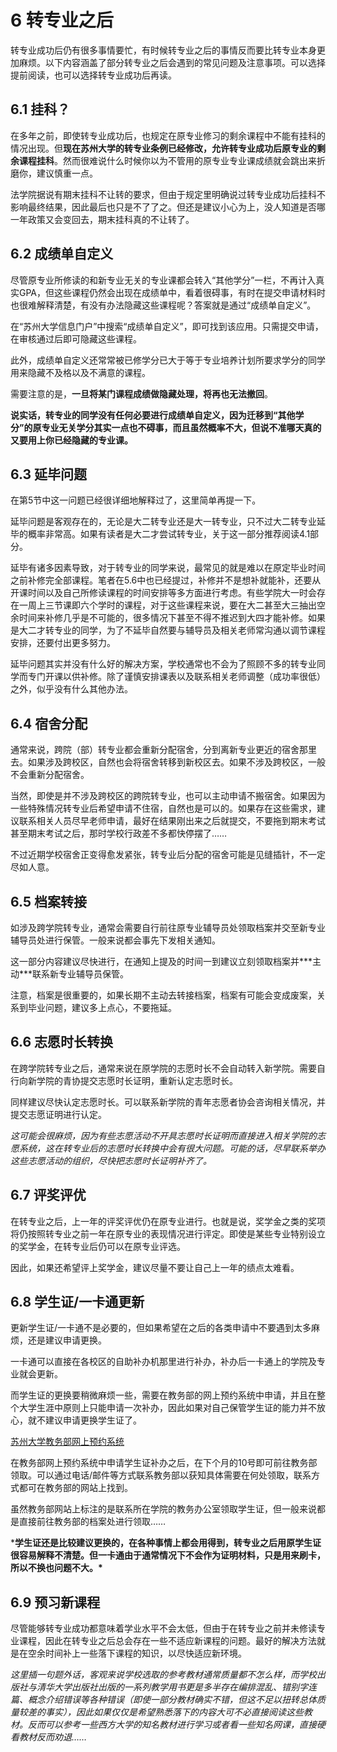 # 6 转专业之后

转专业成功后仍有很多事情要忙，有时候转专业之后的事情反而要比转专业本身更加麻烦。以下内容涵盖了部分转专业之后会遇到的常见问题及注意事项。可以选择提前阅读，也可以选择转专业成功后再读。

## 6.1 挂科？

在多年之前，即使转专业成功后，也规定在原专业修习的剩余课程中不能有挂科的情况出现。但**现在苏州大学的转专业条例已经修改，允许转专业成功后原专业的剩余课程挂科**。然而很难说什么时候你以为不管用的原专业专业课成绩就会跳出来折磨你，建议慎重一点。

法学院据说有期末挂科不让转的要求，但由于规定里明确说过转专业成功后挂科不影响最终结果，因此最后也只是不了了之。但还是建议小心为上，没人知道是否哪一年政策又会变回去，期末挂科真的不让转了。

## 6.2 成绩单自定义

尽管原专业所修读的和新专业无关的专业课都会转入“其他学分”一栏，不再计入真实GPA，但这些课程仍然会出现在成绩单中，看着很碍事，有时在提交申请材料时也很难解释清楚，有没有办法隐藏这些课程呢？答案就是通过“成绩单自定义”。

在“苏州大学信息门户”中搜索“成绩单自定义”，即可找到该应用。只需提交申请，在审核通过后即可隐藏这些课程。

此外，成绩单自定义还常常被已修学分已大于等于专业培养计划所要求学分的同学用来隐藏不及格以及不满意的课程。

需要注意的是，**一旦将某门课程成绩做隐藏处理，将再也无法撤回**。

**说实话，转专业的同学没有任何必要进行成绩单自定义，因为迁移到“其他学分”的原专业无关学分其实一点也不碍事，而且虽然概率不大，但说不准哪天真的又要用上你已经隐藏的专业课。**

## 6.3 延毕问题

在第5节中这一问题已经很详细地解释过了，这里简单再提一下。

延毕问题是客观存在的，无论是大二转专业还是大一转专业，只不过大二转专业延毕的概率非常高。如果有读者是大二才尝试转专业，关于这一部分推荐阅读4.1部分。

延毕有诸多因素导致，对于转专业的同学来说，最常见的就是难以在原定毕业时间之前补修完全部课程。笔者在5.6中也已经提过，补修并不是想补就能补，还要从开课时间以及自己所修读课程的时间安排等多方面进行考虑。有些学院大一时会存在一周上三节课即六个学时的课程，对于这些课程来说，要在大二甚至大三抽出空余时间来补修几乎是不可能的，很多情况下甚至不得不推迟到大四才能补修。如果是大二才转专业的同学，为了不延毕自然要与辅导员及相关老师常沟通以调节课程安排，还要付出更多努力。

延毕问题其实并没有什么好的解决方案，学校通常也不会为了照顾不多的转专业同学而专门开课以供补修。除了谨慎安排课表以及联系相关老师调整（成功率很低）之外，似乎没有什么其他办法。

## 6.4 宿舍分配

通常来说，跨院（部）转专业都会重新分配宿舍，分到离新专业更近的宿舍那里去。如果涉及跨校区，自然也会将宿舍转移到新校区去。如果不涉及跨校区，一般不会重新分配宿舍。

当然，即使是并不涉及跨校区的跨院转专业，也可以主动申请不搬宿舍。如果因为一些特殊情况转专业后希望申请不住宿，自然也是可以的。如果存在这些需求，建议联系相关人员尽早老师申请，最好在结果刚出来之后就提交，不要拖到期末考试甚至期末考试之后，那时学校行政差不多都快停摆了……

不过近期学校宿舍正变得愈发紧张，转专业后分配的宿舍可能是见缝插针，不一定尽如人意。

## 6.5 档案转接

如涉及跨学院转专业，通常会需要自行前往原专业辅导员处领取档案并交至新专业辅导员处进行保管。一般来说都会事先下发相关通知。

这一部分内容建议尽快进行，在通知上提及的时间一到建议立刻领取档案并***主动\***联系新专业辅导员保管。

注意，档案是很重要的，如果长期不主动去转接档案，档案有可能会变成废案，关系到毕业问题，建议多上点心，不要拖延。

## 6.6 志愿时长转换

在跨学院转专业之后，通常来说在原学院的志愿时长不会自动转入新学院。需要自行向新学院的青协提交志愿时长证明，重新认定志愿时长。

同样建议尽快认定志愿时长。可以联系新学院的青年志愿者协会咨询相关情况，并提交志愿证明进行认定。

*这可能会很麻烦，因为有些志愿活动不开具志愿时长证明而直接进入相关学院的志愿系统，这在转专业后的志愿时长转换中会有很大问题。可能的话，尽早联系举办这些志愿活动的组织，尽快把志愿时长证明补齐了。*

## 6.7 评奖评优

在转专业之后，上一年的评奖评优仍在原专业进行。也就是说，奖学金之类的奖项将仍按照转专业之前一年在原专业的表现情况进行评定。即使是某些专业特别设立的奖学金，在转专业后仍可以在原专业评选。

因此，如果还希望评上奖学金，建议尽量不要让自己上一年的绩点太难看。

## 6.8 学生证/一卡通更新

更新学生证/一卡通不是必要的，但如果希望在之后的各类申请中不要遇到太多麻烦，还是建议申请更换。

一卡通可以直接在各校区的自助补办机那里进行补办，补办后一卡通上的学院及专业就会更新。

而学生证的更换要稍微麻烦一些，需要在教务部的网上预约系统中申请，并且在整个大学生涯中原则上只能申请一次补办，因此如果对自己保管学生证的能力并不放心，就不建议申请更换学生证了。

[苏州大学教务部网上预约系统](https://link.zhihu.com/?target=http%3A//jwyy.suda.edu.cn/default.aspx)

在教务部网上预约系统中申请学生证补办之后，在下个月的10号即可前往教务部领取。可以通过电话/邮件等方式联系教务部以获知具体需要在何处领取，联系方式都可在教务部的网站上找到。

虽然教务部网站上标注的是联系所在学院的教务办公室领取学生证，但一般来说都是直接前往教务部的档案处进行领取……

***学生证还是比较建议更换的，在各种事情上都会用得到，转专业之后用原学生证很容易解释不清楚。但一卡通由于通常情况下不会作为证明材料，只是用来刷卡，所以不换也问题不大。\***

## 6.9 预习新课程

尽管能够转专业成功都意味着学业水平不会太低，但由于在转专业之前并未修读专业课程，因此在转专业之后总会存在一些不适应新课程的问题。最好的解决方法就是在空余时间补上一些落下课程的知识，以尽快适应新环境。

*这里插一句题外话，客观来说学校选取的参考教材通常质量都不怎么样，而学校出版社与清华大学出版社出版的一系列教学用书更是多半存在编排混乱、错别字连篇、概念介绍错误等各种错误（即使一部分教材确实不错，但这不足以扭转总体质量较差的事实），因此如果仅仅是希望熟悉落下的内容大可不必直接阅读这些教材。反而可以参考一些西方大学的知名教材进行学习或者看一些知名网课，直接硬看教材反而劝退……*